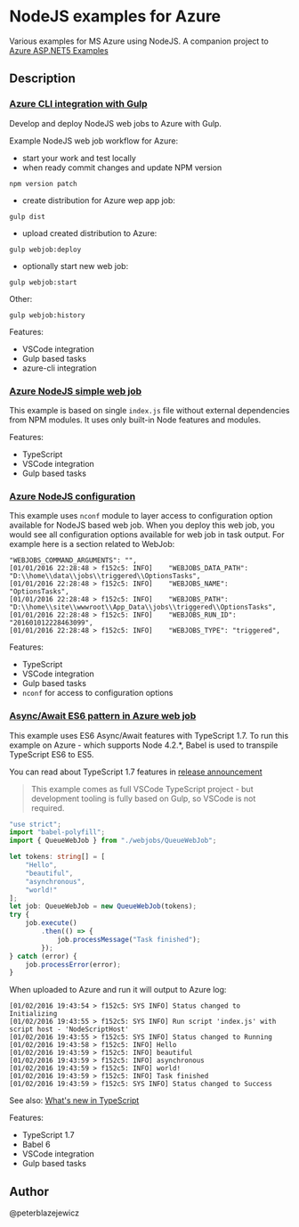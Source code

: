 # NodeJS examples for Azure

Various examples for MS Azure using NodeJS. A companion project to [Azure ASP.NET5 Examples](https://github.com/peterblazejewicz/azure-aspnet5-examples)

## Description

### [Azure CLI integration with Gulp](/src/azure-cli-gulp)

Develop and deploy NodeJS web jobs to Azure with Gulp.

Example NodeJS web job workflow for Azure:
- start your work and test locally
- when ready commit changes and update NPM version
```
npm version patch
```
- create distribution for Azure wep app job:
```
gulp dist
```
- upload created distribution to Azure:
```
gulp webjob:deploy
```
- optionally start new web job:
```
gulp webjob:start
```

Other:
```
gulp webjob:history
```

Features:
- VSCode integration
- Gulp based tasks
- azure-cli integration


### [Azure NodeJS simple web job](/src/azure-web-job)

This example is based on single `index.js` file without external dependencies from NPM modules. It uses only built-in Node features and modules.

Features:
- TypeScript
- VSCode integration
- Gulp based tasks

### [Azure NodeJS configuration](/src/web-job-options)

This example uses `nconf` module to layer access to configuration option available for NodeJS based web job.
When you deploy this web job, you would see all configuration options available for web job in task output.
For example here is a section related to WebJob:
```
"WEBJOBS_COMMAND_ARGUMENTS": "",
[01/01/2016 22:28:48 > f152c5: INFO] 	"WEBJOBS_DATA_PATH": "D:\\home\\data\\jobs\\triggered\\OptionsTasks",
[01/01/2016 22:28:48 > f152c5: INFO] 	"WEBJOBS_NAME": "OptionsTasks",
[01/01/2016 22:28:48 > f152c5: INFO] 	"WEBJOBS_PATH": "D:\\home\\site\\wwwroot\\App_Data\\jobs\\triggered\\OptionsTasks",
[01/01/2016 22:28:48 > f152c5: INFO] 	"WEBJOBS_RUN_ID": "201601012228463099",
[01/01/2016 22:28:48 > f152c5: INFO] 	"WEBJOBS_TYPE": "triggered",
```

Features:
- TypeScript
- VSCode integration
- Gulp based tasks
- `nconf` for access to configuration options

### [Async/Await ES6 pattern in Azure web job](/src/async-es6-web-job)

This example uses ES6 Async/Await features with TypeScript 1.7.
To run this example on Azure - which supports Node 4.2.*, Babel is used to transpile TypeScript ES6 to ES5.

You can read about TypeScript 1.7 features in [release announcement](http://blogs.msdn.com/b/typescript/archive/2015/11/30/announcing-typescript-1-7.aspx)

> This example comes as full VSCode TypeScript project - but development tooling is fully based on Gulp, so VSCode is not required.

```ts
"use strict";
import "babel-polyfill";
import { QueueWebJob } from "./webjobs/QueueWebJob";

let tokens: string[] = [
    "Hello",
    "beautiful",
    "asynchronous",
    "world!"
];
let job: QueueWebJob = new QueueWebJob(tokens);
try {
    job.execute()
        .then(() => {
            job.processMessage("Task finished");
        });
} catch (error) {
    job.processError(error);
}
```

When uploaded to Azure and run it will output to Azure log:
```
[01/02/2016 19:43:54 > f152c5: SYS INFO] Status changed to Initializing
[01/02/2016 19:43:55 > f152c5: SYS INFO] Run script 'index.js' with script host - 'NodeScriptHost'
[01/02/2016 19:43:55 > f152c5: SYS INFO] Status changed to Running
[01/02/2016 19:43:58 > f152c5: INFO] Hello
[01/02/2016 19:43:59 > f152c5: INFO] beautiful
[01/02/2016 19:43:59 > f152c5: INFO] asynchronous
[01/02/2016 19:43:59 > f152c5: INFO] world!
[01/02/2016 19:43:59 > f152c5: INFO] Task finished
[01/02/2016 19:43:59 > f152c5: SYS INFO] Status changed to Success
```

See also: [What's new in TypeScript](https://github.com/Microsoft/TypeScript/wiki/What's-new-in-TypeScript#typescript-17)

Features:
- TypeScript 1.7
- Babel 6
- VSCode integration
- Gulp based tasks

## Author
@peterblazejewicz
